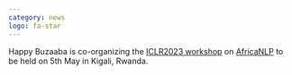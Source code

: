 ```yaml
---
category: news
logo: fa-star
---
```


Happy Buzaaba is co-organizing the <a href="https://iclr.cc/" target="_blank">ICLR2023 workshop</a> on <a href="https://sites.google.com/view/africanlp2023/home" target="_blank">AfricaNLP</a> to be held on 5th May in Kigali, Rwanda.
